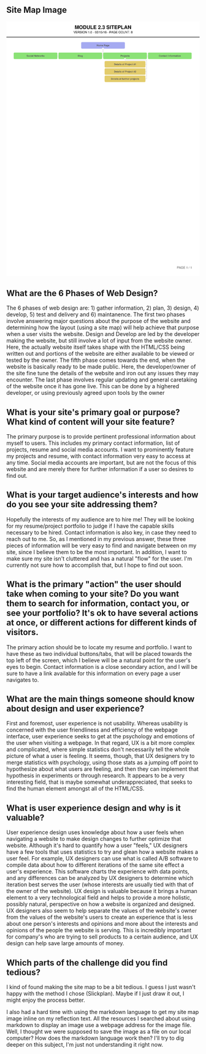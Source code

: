 ## Site Map Image

![Site Map](/week-2/imgs/site-map-week-2.png)

## What are the 6 Phases of Web Design?

The 6 phases of web design are: 1) gather information, 2) plan, 3) design, 4) develop, 5) test and delivery and 6) maintanence. The first two phases involve answering major questions about the purpose of the website and determining how the layout (using a site map) will help achieve that purpose when a user visits the website. Design and Develop are led by the developer making the website, but still involve a lot of input from the website owner. Here, the actually website itself takes shape with the HTML/CSS being written out and portions of the website are either available to be viewed or tested by the owner. The fifth phase comes towards the end, when the website is basically ready to be made public. Here, the developer/owner of the site fine tune the details of the website and iron out any issues they may encounter. The last phase involves regular updating and general caretaking of the website once it has gone live. This can be done by a highered developer, or using previously agreed upon tools by the owner

## What is your site's primary goal or purpose? What kind of content will your site feature?

The primary purpose is to provide pertinent professional information about myself to users. This includes my primary contact information, list of projects, resume and social media accounts. I want to prominently feature my projects and resume, with contact information very easy to access at any time. Social media accounts are important, but are not the focus of this website and are merely there for further information if a user so desires to find out.

## What is your target audience's interests and how do you see your site addressing them?

Hopefully the interests of my audience are to hire me! They will be looking for my resume/project portfolio to judge if I have the capable skills necessary to be hired. Contact information is also key, in case they need to reach out to me. So, as I mentioned in my previous answer, these three pieces of information will be very easy to find and navigate between on my site, since I believe them to be the most important. In addition, I want to make sure my site isn't cluttered and has a natural "flow" for the user. I'm currently not sure how to accomplish that, but I hope to find out soon.

## What is the primary "action" the user should take when coming to your site? Do you want them to search for information, contact you, or see your portfolio? It's ok to have several actions at once, or different actions for different kinds of visitors.

The primary action should be to locate my resume and portfolio. I want to have these as two individual buttons/tabs, that will be placed towards the top left of the screen, which I believe will be a natural point for the user's eyes to begin. Contact information is a close secondary action, and I will be sure to have a link available for this information on every page a user navigates to.

## What are the main things someone should know about design and user experience?

First and foremost, user experience is not usability. Whereas usability is concerned with the user friendliness and efficiency of the webpage interface, user experience seeks to get at the psychology and emotions of the user when visiting a webpage. In that regard, UX is a bit more complex and complicated, where simple statistics don't necessarily tell the whole picture of what a user is feeling. It seems, though, that UX designers try to merge statistics with psychology, using those stats as a jumping off point to hypothesize about what users are feeling, and then they can implement that hypothesis in experiments or through research. It appears to be a very interesting field, that is maybe somewhat underappreciated, that seeks to find the human element amongst all of the HTML/CSS.

## What is user experience design and why is it valuable?

User experience design  uses knowledge about how a user feels when navigating a website to make design changes to further optimize that website. Although it's hard to quantify how a user "feels," UX designers have a few tools that uses statistics to try and glean how a website makes a user feel. For example, UX designers can use what is called A/B software to compile data about how to different iterations of the same site effect a user's experience. This software charts the experience with data points, and any differences can be analyzed by UX designers to determine which iteration best serves the user (whose interests are usually tied with that of the owner of the website). UX design is valuable because it brings a human element to a very technological field and helps to provide a more holistic, possibly natural, perspective on how a website is organized and designed. UX designers also seem to help separate the values of the website's owner from the values of the website's users to create an experience that is less about one person's interests and opinions and more about the interests and opinions of the people the website is serving. This is incredibly important for company's who are trying to sell products to a certain audience, and UX design can help save large amounts of money.

## Which parts of the challenge did you find tedious?

I kind of found making the site map to be a bit tedious. I guess I just wasn't happy with the method I chose (Slickplan). Maybe if I just draw it out, I might enjoy the process better.

I also had a hard time with using the markdown language to get my site map image inline on my reflection text. All the resources I searched about using markdown to display an image use a webpage address for the image file. Well, I thought we were supposed to save the image as a file on our local computer? How does the markdown language work then? I'll try to dig deeper on this subject, I'm just not understanding it right now.


